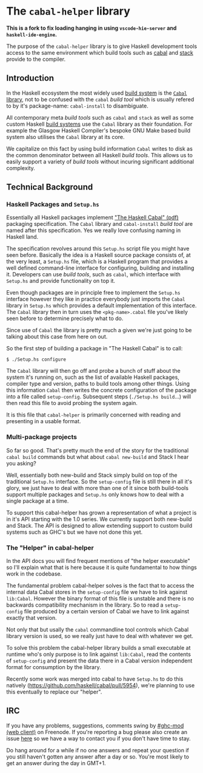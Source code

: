 # The `cabal-helper` library

**This is a fork to fix loading hanging in using `vscode-hie-server` and `haskell-ide-engine`.**

The purpose of the `cabal-helper` library is to give Haskell development tools
access to the same environment which build tools such as
[cabal](https://www.haskell.org/cabal) and [stack](https://www.haskellstack.org)
provide to the compiler.

## Introduction

In the Haskell ecosystem the most widely used [build system](#build-system) is
the [`Cabal` library](https://hackage.haskell.org/package/Cabal), not to be
confused with the `cabal` *build tool* which is usually refered to by it's
package-name: `cabal-install` to disambiguate.

All contemporary meta *build tools* such as `cabal` and `stack` as well as some
custom Haskell [build systems](#build-system) use the `Cabal` library as their
foundation. For example the Glasgow Haskell Compiler's bespoke GNU Make based
build system also utilises the `Cabal` library at its core.

We capitalize on this fact by using build information `Cabal` writes to disk as
the common denominator between all Haskell *build tools*. This allows us to
easily support a variety of *build tools* without incuring significant
additional complexity.

## Technical Background

### Haskell Packages and `Setup.hs`

Essentially all Haskell packages implement
["The Haskell Cabal" (pdf)](https://www.haskell.org/cabal/proposal/pkg-spec.pdf)
packaging specification. The `Cabal` library and `cabal-install` *build tool*
are named after this specification. Yes we really love confusing naming in
Haskell land.

The specification revolves around this `Setup.hs` script file you might have
seen before. Basically the idea is a Haskell source package consists of, at the
very least, a `Setup.hs` file, which is a Haskell program that provides a well
defined command-line interface for configuring, building and installing
it. Developers can use *build tools*, such as `cabal`, which interface with
`Setup.hs` and provide functionality on top it.

Even though packages are in principle free to implement the `Setup.hs` interface
however they like in practice everybody just imports the `Cabal` library in
`Setup.hs` which provides a default implementation of this interface. The
`Cabal` library then in turn uses the `<pkg-name>.cabal` file you've likely seen
before to determine precisely what to do.

Since use of `Cabal` the library is pretty much a given we're just going to be
talking about this case from here on out.

So the first step of building a package in "The Haskell Cabal" is to call:

    $ ./Setup.hs configure

The `Cabal` library will then go off and probe a bunch of stuff about the system
it's running on, such as the list of available Haskell packages, compiler type
and version, paths to build tools among other things. Using this information
`Cabal` then writes the concrete configuration of the package into a file called
`setup-config`. Subsequent steps (`./Setup.hs build`...) will then read this
file to avoid probing the system again.

It is this file that `cabal-helper` is primarily concerned with reading and
presenting in a usable format.

### Multi-package projects

So far so good. That's pretty much the end of the story for the traditional
`cabal build` commands but what about `cabal new-build` and Stack I hear
you asking?

Well, essentially both new-build and Stack simply build on top of the
traditional `Setup.hs` interface. So the `setup-config` file is still there
in all it's glory, we just have to deal with more than one of it since both
build-tools support multiple packages and `Setup.hs` only knows how to deal
with a single package at a time.

To support this cabal-helper has grown a representation of what a project
is in it's API starting with the 1.0 series. We currently support both
new-build and Stack. The API is designed to allow extending support to
custom build systems such as GHC's but we have not done this yet.

### The "Helper" in cabal-helper

In the API docs you will find frequent mentions of "the helper executable"
so I'll explain what that is here because it is quite fundamental to how
things work in the codebase.

The fundamental problem cabal-helper solves is the fact that to access the
internal data Cabal stores in the `setup-config` file we have to link
against `lib:Cabal`. However the binary format of this file is unstable and
there is no backwards compatibility mechanism in the library. So to read a
`setup-config` file produced by a certain version of Cabal we have to link
against exactly that version.

Not only that but usally the `cabal` commandline tool controls which Cabal
library version is used, so we really just have to deal with whatever we
get.

To solve this problem the cabal-helper library builds a small executable at
runtime who's only purpose is to link against `lib:Cabal`, read the
contents of `setup-config` and present the data there in a Cabal version
independent format for consumption by the library.

Recently some work was merged into cabal to have `Setup.hs` to do this
natively (https://github.com/haskell/cabal/pull/5954), we're planning to
use this eventually to replace our "helper".

## IRC

If you have any problems, suggestions, comments swing by
[\#ghc-mod (web client)](https://kiwiirc.com/client/irc.freenode.org/ghc-mod) on
Freenode. If you're reporting a bug please also create an issue
[here](https://github.com/DanielG/cabal-helper/issues) so we have a way to
contact you if you don't have time to stay.

Do hang around for a while if no one answers and repeat your question if you
still haven't gotten any answer after a day or so. You're most likely to get an
answer during the day in GMT+1.
